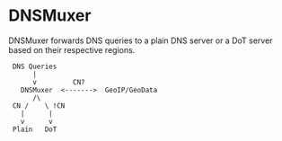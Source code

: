 # DNSMuxer

DNSMuxer forwards DNS queries to a plain DNS server or a DoT server based on their respective regions.

```text
 DNS Queries
      |
      v         CN?
   DNSMuxer  <------->  GeoIP/GeoData
      /\
 CN /    \ !CN
   |      |
   v      v
 Plain   DoT
```
